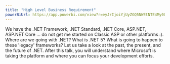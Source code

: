 ```yaml
---
title: "High Level Business Requirement"
powerBiUrl: https://app.powerbi.com/view?r=eyJrIjoiYjUyZGQ5NWEtNTE4My00ZmEzLWIyNWEtZTVmN2NkOTgzZjYzIiwidCI6IjZiY2E4MzUxLTAxZDMtNDI1Mi04NWVhLWJkYThmOGQyMzViZCIsImMiOjl9
---
```


We have the .NET Framework, .NET Standard, .NET Core, ASP.NET, ASP.NET Core ... do not get me started on Classic ASP or other platforms :). Where are we going
with .NET? What is .NET 5? What is going to happen to these 'legacy' frameworks? Let us take a look at the past, the present, and the future of .NET.  After 
this talk, you will understand where Microsoft is taking the platform and where you can focus your development efforts.
